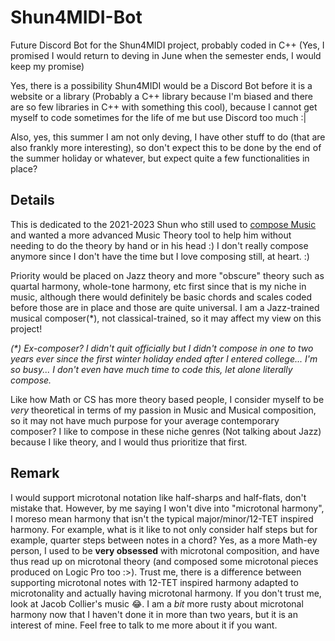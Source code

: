 # Shun4MIDI-Bot
Future Discord Bot for the Shun4MIDI project, probably coded in C++ (Yes, I promised I would return to deving in June when the semester ends, I would keep my promise)

Yes, there is a possibility Shun4MIDI would be a Discord Bot before it is a website or a library (Probably a C++ library because I'm biased and there are so few libraries in C++ with something this cool), because I cannot get myself to code sometimes for the life of me but use Discord too much :|

Also, yes, this summer I am not only deving, I have other stuff to do (that are also frankly more interesting), so don't expect this to be done by the end of the summer holiday or whatever, but expect quite a few functionalities in place?

## Details
This is dedicated to the 2021-2023 Shun who still used to [compose Music](https://www.youtube.com/watch?v=fNU0zx5wI3Q) and wanted a more advanced Music Theory tool to help him without needing to do the theory by hand or in his head :) I don't really compose anymore since I don't have the time but I love composing still, at heart. :)

Priority would be placed on Jazz theory and more "obscure" theory such as quartal harmony, whole-tone harmony, etc first since that is my niche in music, although there would definitely be basic chords and scales coded before those are in place and those are quite universal. I am a Jazz-trained musical composer(*), not classical-trained, so it may affect my view on this project!

<i>(*) Ex-composer? I didn't quit officially but I didn't compose in one to two years ever since the first winter holiday ended after I entered college... I'm so busy... I don't even have much time to code this, let alone literally compose.</i>

Like how Math or CS has more theory based people, I consider myself to be *very* theoretical in terms of my passion in Music and Musical composition, so it may not have much purpose for your average contemporary composer? I like to compose in these niche genres (Not talking about Jazz) because I like theory, and I would thus prioritize that first.

## Remark
I would support microtonal notation like half-sharps and half-flats, don't mistake that. However, by me saying I won't dive into "microtonal harmony", I moreso mean harmony that isn't the typical major/minor/12-TET inspired harmony. For example, what is it like to not only consider half steps but for example, quarter steps between notes in a chord? Yes, as a more Math-ey person, I used to be **very obsessed** with microtonal composition, and have thus read up on microtonal theory (and composed some microtonal pieces produced on Logic Pro too :>). Trust me, there is a difference between supporting microtonal notes with 12-TET inspired harmony adapted to microtonality and actually having microtonal harmony. If you don't trust me, look at Jacob Collier's music 😂. I am a *bit* more rusty about microtonal harmony now that I haven't done it in more than two years, but it is an interest of mine. Feel free to talk to me more about it if you want.
